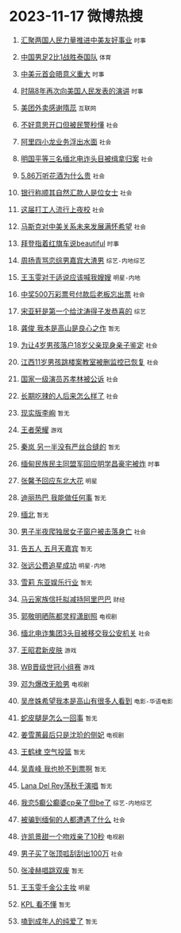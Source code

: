 # 2023-11-17 微博热搜 
1. [汇聚两国人民力量推进中美友好事业](https://m.weibo.cn/search?containerid=100103type%3D1%26t%3D10%26q%3D%23%E6%B1%87%E8%81%9A%E4%B8%A4%E5%9B%BD%E4%BA%BA%E6%B0%91%E5%8A%9B%E9%87%8F%E6%8E%A8%E8%BF%9B%E4%B8%AD%E7%BE%8E%E5%8F%8B%E5%A5%BD%E4%BA%8B%E4%B8%9A%23&stream_entry_id=51&isnewpage=1&extparam=seat%3D1%26c_type%3D51%26q%3D%2523%25E6%25B1%2587%25E8%2581%259A%25E4%25B8%25A4%25E5%259B%25BD%25E4%25BA%25BA%25E6%25B0%2591%25E5%258A%259B%25E9%2587%258F%25E6%258E%25A8%25E8%25BF%259B%25E4%25B8%25AD%25E7%25BE%258E%25E5%258F%258B%25E5%25A5%25BD%25E4%25BA%258B%25E4%25B8%259A%2523%26cate%3D10103%26pos%3D0%26stream_entry_id%3D51%26filter_type%3Drealtimehot%26dgr%3D0%26display_time%3D1700151986%26pre_seqid%3D170015198687300372174) `时事` 

2. [中国男足2比1战胜泰国队](https://m.weibo.cn/search?containerid=100103type%3D1%26t%3D10%26q%3D%23%E4%B8%AD%E5%9B%BD%E7%94%B7%E8%B6%B32%E6%AF%941%E6%88%98%E8%83%9C%E6%B3%B0%E5%9B%BD%E9%98%9F%23&stream_entry_id=31&isnewpage=1&extparam=seat%3D1%26realpos%3D1%26pos%3D0%26filter_type%3Drealtimehot%26band_rank%3D1%26c_type%3D31%26lcate%3D5001%26flag%3D0%26cate%3D5001%26stream_entry_id%3D31%26q%3D%2523%25E4%25B8%25AD%25E5%259B%25BD%25E7%2594%25B7%25E8%25B6%25B32%25E6%25AF%25941%25E6%2588%2598%25E8%2583%259C%25E6%25B3%25B0%25E5%259B%25BD%25E9%2598%259F%2523%26dgr%3D0%26display_time%3D1700151986%26pre_seqid%3D170015198687300372174) `体育` 

3. [中美元首会晤意义重大](https://m.weibo.cn/search?containerid=100103type%3D1%26t%3D10%26q%3D%23%E4%B8%AD%E7%BE%8E%E5%85%83%E9%A6%96%E4%BC%9A%E6%99%A4%E6%84%8F%E4%B9%89%E9%87%8D%E5%A4%A7%23&stream_entry_id=31&isnewpage=1&extparam=seat%3D1%26realpos%3D2%26pos%3D1%26filter_type%3Drealtimehot%26band_rank%3D2%26c_type%3D31%26lcate%3D5001%26flag%3D0%26cate%3D5001%26stream_entry_id%3D31%26q%3D%2523%25E4%25B8%25AD%25E7%25BE%258E%25E5%2585%2583%25E9%25A6%2596%25E4%25BC%259A%25E6%2599%25A4%25E6%2584%258F%25E4%25B9%2589%25E9%2587%258D%25E5%25A4%25A7%2523%26dgr%3D0%26display_time%3D1700151986%26pre_seqid%3D170015198687300372174) `时事` 

4. [时隔8年再次向美国人民发表的演讲](https://m.weibo.cn/search?containerid=100103type%3D1%26t%3D10%26q%3D%23%E6%97%B6%E9%9A%948%E5%B9%B4%E5%86%8D%E6%AC%A1%E5%90%91%E7%BE%8E%E5%9B%BD%E4%BA%BA%E6%B0%91%E5%8F%91%E8%A1%A8%E7%9A%84%E6%BC%94%E8%AE%B2%23&stream_entry_id=31&isnewpage=1&extparam=seat%3D1%26realpos%3D3%26pos%3D2%26filter_type%3Drealtimehot%26band_rank%3D3%26c_type%3D31%26lcate%3D5001%26flag%3D0%26cate%3D5001%26stream_entry_id%3D31%26q%3D%2523%25E6%2597%25B6%25E9%259A%25948%25E5%25B9%25B4%25E5%2586%258D%25E6%25AC%25A1%25E5%2590%2591%25E7%25BE%258E%25E5%259B%25BD%25E4%25BA%25BA%25E6%25B0%2591%25E5%258F%2591%25E8%25A1%25A8%25E7%259A%2584%25E6%25BC%2594%25E8%25AE%25B2%2523%26dgr%3D0%26display_time%3D1700151986%26pre_seqid%3D170015198687300372174) `时事` 

5. [美团外卖感谢隋蕊](https://m.weibo.cn/search?containerid=100103type%3D1%26t%3D10%26q%3D%23%E7%BE%8E%E5%9B%A2%E5%A4%96%E5%8D%96%E6%84%9F%E8%B0%A2%E9%9A%8B%E8%95%8A%23&stream_entry_id=31&isnewpage=1&extparam=seat%3D1%26pos%3D3%26topic_ad%3D1%26filter_type%3Drealtimehot%26band_rank%3D4%26adid%3D211737%26lcate%3D5001%26is_ad_pos%3D1%26cate%3D5001%26c_type%3D31%26stream_entry_id%3D31%26q%3D%2523%25E7%25BE%258E%25E5%259B%25A2%25E5%25A4%2596%25E5%258D%2596%25E6%2584%259F%25E8%25B0%25A2%25E9%259A%258B%25E8%2595%258A%2523%26dgr%3D0%26display_time%3D1700151986%26pre_seqid%3D170015198687300372174) `互联网` 

6. [不好意思开口但被民警秒懂](https://m.weibo.cn/search?containerid=100103type%3D1%26t%3D10%26q%3D%23%E4%B8%8D%E5%A5%BD%E6%84%8F%E6%80%9D%E5%BC%80%E5%8F%A3%E4%BD%86%E8%A2%AB%E6%B0%91%E8%AD%A6%E7%A7%92%E6%87%82%23&stream_entry_id=31&isnewpage=1&extparam=seat%3D1%26realpos%3D4%26pos%3D4%26filter_type%3Drealtimehot%26band_rank%3D4%26c_type%3D31%26lcate%3D5001%26flag%3D0%26cate%3D5001%26stream_entry_id%3D31%26q%3D%2523%25E4%25B8%258D%25E5%25A5%25BD%25E6%2584%258F%25E6%2580%259D%25E5%25BC%2580%25E5%258F%25A3%25E4%25BD%2586%25E8%25A2%25AB%25E6%25B0%2591%25E8%25AD%25A6%25E7%25A7%2592%25E6%2587%2582%2523%26dgr%3D0%26display_time%3D1700151986%26pre_seqid%3D170015198687300372174) `社会` 

7. [阿里四小龙业务浮出水面](https://m.weibo.cn/search?containerid=100103type%3D1%26t%3D10%26q%3D%23%E9%98%BF%E9%87%8C%E5%9B%9B%E5%B0%8F%E9%BE%99%E4%B8%9A%E5%8A%A1%E6%B5%AE%E5%87%BA%E6%B0%B4%E9%9D%A2%23&stream_entry_id=31&isnewpage=1&extparam=seat%3D1%26realpos%3D5%26pos%3D5%26filter_type%3Drealtimehot%26band_rank%3D5%26c_type%3D31%26lcate%3D5001%26flag%3D1%26cate%3D5001%26stream_entry_id%3D31%26q%3D%2523%25E9%2598%25BF%25E9%2587%258C%25E5%259B%259B%25E5%25B0%258F%25E9%25BE%2599%25E4%25B8%259A%25E5%258A%25A1%25E6%25B5%25AE%25E5%2587%25BA%25E6%25B0%25B4%25E9%259D%25A2%2523%26dgr%3D0%26display_time%3D1700151986%26pre_seqid%3D170015198687300372174) `社会` 

8. [明国平等三名缅北电诈头目被缉拿归案](https://m.weibo.cn/search?containerid=100103type%3D1%26t%3D10%26q%3D%23%E6%98%8E%E5%9B%BD%E5%B9%B3%E7%AD%89%E4%B8%89%E5%90%8D%E7%BC%85%E5%8C%97%E7%94%B5%E8%AF%88%E5%A4%B4%E7%9B%AE%E8%A2%AB%E7%BC%89%E6%8B%BF%E5%BD%92%E6%A1%88%23&stream_entry_id=31&isnewpage=1&extparam=seat%3D1%26realpos%3D6%26pos%3D6%26filter_type%3Drealtimehot%26band_rank%3D6%26c_type%3D31%26lcate%3D5001%26flag%3D16%26cate%3D5001%26stream_entry_id%3D31%26q%3D%2523%25E6%2598%258E%25E5%259B%25BD%25E5%25B9%25B3%25E7%25AD%2589%25E4%25B8%2589%25E5%2590%258D%25E7%25BC%2585%25E5%258C%2597%25E7%2594%25B5%25E8%25AF%2588%25E5%25A4%25B4%25E7%259B%25AE%25E8%25A2%25AB%25E7%25BC%2589%25E6%258B%25BF%25E5%25BD%2592%25E6%25A1%2588%2523%26dgr%3D0%26display_time%3D1700151986%26pre_seqid%3D170015198687300372174) `社会` 

9. [5.86万听花酒为什么贵](https://m.weibo.cn/search?containerid=100103type%3D1%26t%3D10%26q%3D%235.86%E4%B8%87%E5%90%AC%E8%8A%B1%E9%85%92%E4%B8%BA%E4%BB%80%E4%B9%88%E8%B4%B5%23&stream_entry_id=31&isnewpage=1&extparam=seat%3D1%26pos%3D7%26topic_ad%3D1%26filter_type%3Drealtimehot%26band_rank%3D7%26adid%3D211819%26lcate%3D5001%26is_ad_pos%3D1%26cate%3D5001%26c_type%3D31%26stream_entry_id%3D31%26q%3D%25235.86%25E4%25B8%2587%25E5%2590%25AC%25E8%258A%25B1%25E9%2585%2592%25E4%25B8%25BA%25E4%25BB%2580%25E4%25B9%2588%25E8%25B4%25B5%2523%26dgr%3D0%26display_time%3D1700151986%26pre_seqid%3D170015198687300372174) `社会` 

10. [银行称顺其自然汇款人是位女士](https://m.weibo.cn/search?containerid=100103type%3D1%26t%3D10%26q%3D%23%E9%93%B6%E8%A1%8C%E7%A7%B0%E9%A1%BA%E5%85%B6%E8%87%AA%E7%84%B6%E6%B1%87%E6%AC%BE%E4%BA%BA%E6%98%AF%E4%BD%8D%E5%A5%B3%E5%A3%AB%23&stream_entry_id=31&isnewpage=1&extparam=seat%3D1%26realpos%3D7%26pos%3D8%26filter_type%3Drealtimehot%26band_rank%3D7%26c_type%3D31%26lcate%3D5001%26flag%3D32768%26cate%3D5001%26stream_entry_id%3D31%26q%3D%2523%25E9%2593%25B6%25E8%25A1%258C%25E7%25A7%25B0%25E9%25A1%25BA%25E5%2585%25B6%25E8%2587%25AA%25E7%2584%25B6%25E6%25B1%2587%25E6%25AC%25BE%25E4%25BA%25BA%25E6%2598%25AF%25E4%25BD%258D%25E5%25A5%25B3%25E5%25A3%25AB%2523%26dgr%3D0%26display_time%3D1700151986%26pre_seqid%3D170015198687300372174) `社会` 

11. [这届打工人流行上夜校](https://m.weibo.cn/search?containerid=100103type%3D1%26t%3D10%26q%3D%23%E8%BF%99%E5%B1%8A%E6%89%93%E5%B7%A5%E4%BA%BA%E6%B5%81%E8%A1%8C%E4%B8%8A%E5%A4%9C%E6%A0%A1%23&stream_entry_id=31&isnewpage=1&extparam=seat%3D1%26realpos%3D8%26pos%3D9%26filter_type%3Drealtimehot%26band_rank%3D8%26c_type%3D31%26lcate%3D5001%26flag%3D32768%26cate%3D5001%26stream_entry_id%3D31%26q%3D%2523%25E8%25BF%2599%25E5%25B1%258A%25E6%2589%2593%25E5%25B7%25A5%25E4%25BA%25BA%25E6%25B5%2581%25E8%25A1%258C%25E4%25B8%258A%25E5%25A4%259C%25E6%25A0%25A1%2523%26dgr%3D0%26display_time%3D1700151986%26pre_seqid%3D170015198687300372174) `社会` 

12. [马斯克对中美关系未来发展满怀希望](https://m.weibo.cn/search?containerid=100103type%3D1%26t%3D10%26q%3D%23%E9%A9%AC%E6%96%AF%E5%85%8B%E5%AF%B9%E4%B8%AD%E7%BE%8E%E5%85%B3%E7%B3%BB%E6%9C%AA%E6%9D%A5%E5%8F%91%E5%B1%95%E6%BB%A1%E6%80%80%E5%B8%8C%E6%9C%9B%23&stream_entry_id=31&isnewpage=1&extparam=seat%3D1%26realpos%3D9%26pos%3D10%26filter_type%3Drealtimehot%26band_rank%3D9%26c_type%3D31%26lcate%3D5001%26flag%3D0%26cate%3D5001%26stream_entry_id%3D31%26q%3D%2523%25E9%25A9%25AC%25E6%2596%25AF%25E5%2585%258B%25E5%25AF%25B9%25E4%25B8%25AD%25E7%25BE%258E%25E5%2585%25B3%25E7%25B3%25BB%25E6%259C%25AA%25E6%259D%25A5%25E5%258F%2591%25E5%25B1%2595%25E6%25BB%25A1%25E6%2580%2580%25E5%25B8%258C%25E6%259C%259B%2523%26dgr%3D0%26display_time%3D1700151986%26pre_seqid%3D170015198687300372174) `社会` 

13. [拜登指着红旗车说beautiful](https://m.weibo.cn/search?containerid=100103type%3D1%26t%3D10%26q%3D%23%E6%8B%9C%E7%99%BB%E6%8C%87%E7%9D%80%E7%BA%A2%E6%97%97%E8%BD%A6%E8%AF%B4beautiful%23&stream_entry_id=31&isnewpage=1&extparam=seat%3D1%26realpos%3D10%26pos%3D11%26filter_type%3Drealtimehot%26band_rank%3D10%26c_type%3D31%26lcate%3D5001%26flag%3D0%26cate%3D5001%26stream_entry_id%3D31%26q%3D%2523%25E6%258B%259C%25E7%2599%25BB%25E6%258C%2587%25E7%259D%2580%25E7%25BA%25A2%25E6%2597%2597%25E8%25BD%25A6%25E8%25AF%25B4beautiful%2523%26dgr%3D0%26display_time%3D1700151986%26pre_seqid%3D170015198687300372174) `时事` 

14. [周扬青骂恋综男嘉宾大渣男](https://m.weibo.cn/search?containerid=100103type%3D1%26t%3D10%26q%3D%23%E5%91%A8%E6%89%AC%E9%9D%92%E9%AA%82%E6%81%8B%E7%BB%BC%E7%94%B7%E5%98%89%E5%AE%BE%E5%A4%A7%E6%B8%A3%E7%94%B7%23&stream_entry_id=31&isnewpage=1&extparam=seat%3D1%26realpos%3D11%26pos%3D12%26filter_type%3Drealtimehot%26band_rank%3D11%26c_type%3D31%26lcate%3D5001%26flag%3D0%26cate%3D5001%26stream_entry_id%3D31%26q%3D%2523%25E5%2591%25A8%25E6%2589%25AC%25E9%259D%2592%25E9%25AA%2582%25E6%2581%258B%25E7%25BB%25BC%25E7%2594%25B7%25E5%2598%2589%25E5%25AE%25BE%25E5%25A4%25A7%25E6%25B8%25A3%25E7%2594%25B7%2523%26dgr%3D0%26display_time%3D1700151986%26pre_seqid%3D170015198687300372174) `综艺-内地综艺` 

15. [王玉雯对于适说应该喊我嫂嫂](https://m.weibo.cn/search?containerid=100103type%3D1%26t%3D10%26q%3D%23%E7%8E%8B%E7%8E%89%E9%9B%AF%E5%AF%B9%E4%BA%8E%E9%80%82%E8%AF%B4%E5%BA%94%E8%AF%A5%E5%96%8A%E6%88%91%E5%AB%82%E5%AB%82%23&stream_entry_id=31&isnewpage=1&extparam=seat%3D1%26realpos%3D12%26pos%3D13%26filter_type%3Drealtimehot%26band_rank%3D12%26c_type%3D31%26lcate%3D5001%26flag%3D1%26cate%3D5001%26stream_entry_id%3D31%26q%3D%2523%25E7%258E%258B%25E7%258E%2589%25E9%259B%25AF%25E5%25AF%25B9%25E4%25BA%258E%25E9%2580%2582%25E8%25AF%25B4%25E5%25BA%2594%25E8%25AF%25A5%25E5%2596%258A%25E6%2588%2591%25E5%25AB%2582%25E5%25AB%2582%2523%26dgr%3D0%26display_time%3D1700151986%26pre_seqid%3D170015198687300372174) `明星-内地` 

16. [中奖500万彩票号付款后老板忘出票](https://m.weibo.cn/search?containerid=100103type%3D1%26t%3D10%26q%3D%23%E4%B8%AD%E5%A5%96500%E4%B8%87%E5%BD%A9%E7%A5%A8%E5%8F%B7%E4%BB%98%E6%AC%BE%E5%90%8E%E8%80%81%E6%9D%BF%E5%BF%98%E5%87%BA%E7%A5%A8%23&stream_entry_id=31&isnewpage=1&extparam=seat%3D1%26realpos%3D13%26pos%3D14%26filter_type%3Drealtimehot%26band_rank%3D13%26c_type%3D31%26lcate%3D5001%26flag%3D0%26cate%3D5001%26stream_entry_id%3D31%26q%3D%2523%25E4%25B8%25AD%25E5%25A5%2596500%25E4%25B8%2587%25E5%25BD%25A9%25E7%25A5%25A8%25E5%258F%25B7%25E4%25BB%2598%25E6%25AC%25BE%25E5%2590%258E%25E8%2580%2581%25E6%259D%25BF%25E5%25BF%2598%25E5%2587%25BA%25E7%25A5%25A8%2523%26dgr%3D0%26display_time%3D1700151986%26pre_seqid%3D170015198687300372174) `社会` 

17. [宋亚轩是第一个给沈涛得子发恭喜的](https://m.weibo.cn/search?containerid=100103type%3D1%26t%3D10%26q%3D%23%E5%AE%8B%E4%BA%9A%E8%BD%A9%E6%98%AF%E7%AC%AC%E4%B8%80%E4%B8%AA%E7%BB%99%E6%B2%88%E6%B6%9B%E5%BE%97%E5%AD%90%E5%8F%91%E6%81%AD%E5%96%9C%E7%9A%84%23&stream_entry_id=31&isnewpage=1&extparam=seat%3D1%26realpos%3D14%26pos%3D15%26filter_type%3Drealtimehot%26band_rank%3D14%26c_type%3D31%26lcate%3D5001%26flag%3D1%26cate%3D5001%26stream_entry_id%3D31%26q%3D%2523%25E5%25AE%258B%25E4%25BA%259A%25E8%25BD%25A9%25E6%2598%25AF%25E7%25AC%25AC%25E4%25B8%2580%25E4%25B8%25AA%25E7%25BB%2599%25E6%25B2%2588%25E6%25B6%259B%25E5%25BE%2597%25E5%25AD%2590%25E5%258F%2591%25E6%2581%25AD%25E5%2596%259C%25E7%259A%2584%2523%26dgr%3D0%26display_time%3D1700151986%26pre_seqid%3D170015198687300372174) `综艺` 

18. [龚俊 我本是高山是良心之作](https://m.weibo.cn/search?containerid=100103type%3D1%26t%3D10%26q%3D%E9%BE%9A%E4%BF%8A+%E6%88%91%E6%9C%AC%E6%98%AF%E9%AB%98%E5%B1%B1%E6%98%AF%E8%89%AF%E5%BF%83%E4%B9%8B%E4%BD%9C&stream_entry_id=31&isnewpage=1&extparam=seat%3D1%26realpos%3D15%26pos%3D16%26filter_type%3Drealtimehot%26band_rank%3D15%26c_type%3D31%26lcate%3D5001%26flag%3D1%26cate%3D5001%26stream_entry_id%3D31%26q%3D%25E9%25BE%259A%25E4%25BF%258A%2520%25E6%2588%2591%25E6%259C%25AC%25E6%2598%25AF%25E9%25AB%2598%25E5%25B1%25B1%25E6%2598%25AF%25E8%2589%25AF%25E5%25BF%2583%25E4%25B9%258B%25E4%25BD%259C%26dgr%3D0%26display_time%3D1700151986%26pre_seqid%3D170015198687300372174) `暂无` 

19. [为让4岁男孩落户18岁父亲现身亲子鉴定](https://m.weibo.cn/search?containerid=100103type%3D1%26t%3D10%26q%3D%23%E4%B8%BA%E8%AE%A94%E5%B2%81%E7%94%B7%E5%AD%A9%E8%90%BD%E6%88%B718%E5%B2%81%E7%88%B6%E4%BA%B2%E7%8E%B0%E8%BA%AB%E4%BA%B2%E5%AD%90%E9%89%B4%E5%AE%9A%23&stream_entry_id=31&isnewpage=1&extparam=seat%3D1%26realpos%3D16%26pos%3D17%26filter_type%3Drealtimehot%26band_rank%3D16%26c_type%3D31%26lcate%3D5001%26flag%3D0%26cate%3D5001%26stream_entry_id%3D31%26q%3D%2523%25E4%25B8%25BA%25E8%25AE%25A94%25E5%25B2%2581%25E7%2594%25B7%25E5%25AD%25A9%25E8%2590%25BD%25E6%2588%25B718%25E5%25B2%2581%25E7%2588%25B6%25E4%25BA%25B2%25E7%258E%25B0%25E8%25BA%25AB%25E4%25BA%25B2%25E5%25AD%2590%25E9%2589%25B4%25E5%25AE%259A%2523%26dgr%3D0%26display_time%3D1700151986%26pre_seqid%3D170015198687300372174) `社会` 

20. [江西11岁男孩跳楼案教室被删监控已恢复](https://m.weibo.cn/search?containerid=100103type%3D1%26t%3D10%26q%3D%23%E6%B1%9F%E8%A5%BF11%E5%B2%81%E7%94%B7%E5%AD%A9%E8%B7%B3%E6%A5%BC%E6%A1%88%E6%95%99%E5%AE%A4%E8%A2%AB%E5%88%A0%E7%9B%91%E6%8E%A7%E5%B7%B2%E6%81%A2%E5%A4%8D%23&stream_entry_id=31&isnewpage=1&extparam=seat%3D1%26realpos%3D17%26pos%3D18%26filter_type%3Drealtimehot%26band_rank%3D17%26c_type%3D31%26lcate%3D5001%26flag%3D0%26cate%3D5001%26stream_entry_id%3D31%26q%3D%2523%25E6%25B1%259F%25E8%25A5%25BF11%25E5%25B2%2581%25E7%2594%25B7%25E5%25AD%25A9%25E8%25B7%25B3%25E6%25A5%25BC%25E6%25A1%2588%25E6%2595%2599%25E5%25AE%25A4%25E8%25A2%25AB%25E5%2588%25A0%25E7%259B%2591%25E6%258E%25A7%25E5%25B7%25B2%25E6%2581%25A2%25E5%25A4%258D%2523%26dgr%3D0%26display_time%3D1700151986%26pre_seqid%3D170015198687300372174) `社会` 

21. [国家一级演员苏孝林被公诉](https://m.weibo.cn/search?containerid=100103type%3D1%26t%3D10%26q%3D%23%E5%9B%BD%E5%AE%B6%E4%B8%80%E7%BA%A7%E6%BC%94%E5%91%98%E8%8B%8F%E5%AD%9D%E6%9E%97%E8%A2%AB%E5%85%AC%E8%AF%89%23&stream_entry_id=31&isnewpage=1&extparam=seat%3D1%26realpos%3D18%26pos%3D19%26filter_type%3Drealtimehot%26band_rank%3D18%26c_type%3D31%26lcate%3D5001%26flag%3D1%26cate%3D5001%26stream_entry_id%3D31%26q%3D%2523%25E5%259B%25BD%25E5%25AE%25B6%25E4%25B8%2580%25E7%25BA%25A7%25E6%25BC%2594%25E5%2591%2598%25E8%258B%258F%25E5%25AD%259D%25E6%259E%2597%25E8%25A2%25AB%25E5%2585%25AC%25E8%25AF%2589%2523%26dgr%3D0%26display_time%3D1700151986%26pre_seqid%3D170015198687300372174) `社会` 

22. [长期吃辣的人后来怎么样了](https://m.weibo.cn/search?containerid=100103type%3D1%26t%3D10%26q%3D%23%E9%95%BF%E6%9C%9F%E5%90%83%E8%BE%A3%E7%9A%84%E4%BA%BA%E5%90%8E%E6%9D%A5%E6%80%8E%E4%B9%88%E6%A0%B7%E4%BA%86%23&stream_entry_id=31&isnewpage=1&extparam=seat%3D1%26realpos%3D19%26pos%3D20%26filter_type%3Drealtimehot%26band_rank%3D19%26c_type%3D31%26lcate%3D5001%26flag%3D0%26cate%3D5001%26stream_entry_id%3D31%26q%3D%2523%25E9%2595%25BF%25E6%259C%259F%25E5%2590%2583%25E8%25BE%25A3%25E7%259A%2584%25E4%25BA%25BA%25E5%2590%258E%25E6%259D%25A5%25E6%2580%258E%25E4%25B9%2588%25E6%25A0%25B7%25E4%25BA%2586%2523%26dgr%3D0%26display_time%3D1700151986%26pre_seqid%3D170015198687300372174) `社会` 

23. [现实版李峋](https://m.weibo.cn/search?containerid=100103type%3D1%26t%3D10%26q%3D%23%E7%8E%B0%E5%AE%9E%E7%89%88%E6%9D%8E%E5%B3%8B%23&stream_entry_id=31&isnewpage=1&extparam=seat%3D1%26realpos%3D20%26pos%3D21%26filter_type%3Drealtimehot%26band_rank%3D20%26c_type%3D31%26lcate%3D5001%26flag%3D0%26cate%3D5001%26stream_entry_id%3D31%26q%3D%2523%25E7%258E%25B0%25E5%25AE%259E%25E7%2589%2588%25E6%259D%258E%25E5%25B3%258B%2523%26dgr%3D0%26display_time%3D1700151986%26pre_seqid%3D170015198687300372174) `暂无` 

24. [王者荣耀](https://m.weibo.cn/search?containerid=100103type%3D1%26t%3D10%26q%3D%E7%8E%8B%E8%80%85%E8%8D%A3%E8%80%80&stream_entry_id=31&isnewpage=1&extparam=seat%3D1%26realpos%3D21%26pos%3D22%26filter_type%3Drealtimehot%26band_rank%3D21%26c_type%3D31%26lcate%3D5001%26flag%3D1%26cate%3D5001%26stream_entry_id%3D31%26q%3D%25E7%258E%258B%25E8%2580%2585%25E8%258D%25A3%25E8%2580%2580%26dgr%3D0%26display_time%3D1700151986%26pre_seqid%3D170015198687300372174) `游戏` 

25. [秦岚 另一半没有严丝合缝的](https://m.weibo.cn/search?containerid=100103type%3D1%26t%3D10%26q%3D%E7%A7%A6%E5%B2%9A+%E5%8F%A6%E4%B8%80%E5%8D%8A%E6%B2%A1%E6%9C%89%E4%B8%A5%E4%B8%9D%E5%90%88%E7%BC%9D%E7%9A%84&stream_entry_id=31&isnewpage=1&extparam=seat%3D1%26realpos%3D22%26pos%3D23%26filter_type%3Drealtimehot%26band_rank%3D22%26c_type%3D31%26lcate%3D5001%26flag%3D0%26cate%3D5001%26stream_entry_id%3D31%26q%3D%25E7%25A7%25A6%25E5%25B2%259A%2520%25E5%258F%25A6%25E4%25B8%2580%25E5%258D%258A%25E6%25B2%25A1%25E6%259C%2589%25E4%25B8%25A5%25E4%25B8%259D%25E5%2590%2588%25E7%25BC%259D%25E7%259A%2584%26dgr%3D0%26display_time%3D1700151986%26pre_seqid%3D170015198687300372174) `暂无` 

26. [缅甸民族民主同盟军回应明学昌豪宅被炸](https://m.weibo.cn/search?containerid=100103type%3D1%26t%3D10%26q%3D%23%E7%BC%85%E7%94%B8%E6%B0%91%E6%97%8F%E6%B0%91%E4%B8%BB%E5%90%8C%E7%9B%9F%E5%86%9B%E5%9B%9E%E5%BA%94%E6%98%8E%E5%AD%A6%E6%98%8C%E8%B1%AA%E5%AE%85%E8%A2%AB%E7%82%B8%23&stream_entry_id=31&isnewpage=1&extparam=seat%3D1%26realpos%3D23%26pos%3D24%26filter_type%3Drealtimehot%26band_rank%3D23%26c_type%3D31%26lcate%3D5001%26flag%3D0%26cate%3D5001%26stream_entry_id%3D31%26q%3D%2523%25E7%25BC%2585%25E7%2594%25B8%25E6%25B0%2591%25E6%2597%258F%25E6%25B0%2591%25E4%25B8%25BB%25E5%2590%258C%25E7%259B%259F%25E5%2586%259B%25E5%259B%259E%25E5%25BA%2594%25E6%2598%258E%25E5%25AD%25A6%25E6%2598%258C%25E8%25B1%25AA%25E5%25AE%2585%25E8%25A2%25AB%25E7%2582%25B8%2523%26dgr%3D0%26display_time%3D1700151986%26pre_seqid%3D170015198687300372174) `时事` 

27. [张馨予回应东北大花](https://m.weibo.cn/search?containerid=100103type%3D1%26t%3D10%26q%3D%23%E5%BC%A0%E9%A6%A8%E4%BA%88%E5%9B%9E%E5%BA%94%E4%B8%9C%E5%8C%97%E5%A4%A7%E8%8A%B1%23&stream_entry_id=31&isnewpage=1&extparam=seat%3D1%26realpos%3D24%26pos%3D25%26filter_type%3Drealtimehot%26band_rank%3D24%26c_type%3D31%26lcate%3D5001%26flag%3D1%26cate%3D5001%26stream_entry_id%3D31%26q%3D%2523%25E5%25BC%25A0%25E9%25A6%25A8%25E4%25BA%2588%25E5%259B%259E%25E5%25BA%2594%25E4%25B8%259C%25E5%258C%2597%25E5%25A4%25A7%25E8%258A%25B1%2523%26dgr%3D0%26display_time%3D1700151986%26pre_seqid%3D170015198687300372174) `明星` 

28. [迪丽热巴 我能做任何事](https://m.weibo.cn/search?containerid=100103type%3D1%26t%3D10%26q%3D%E8%BF%AA%E4%B8%BD%E7%83%AD%E5%B7%B4+%E6%88%91%E8%83%BD%E5%81%9A%E4%BB%BB%E4%BD%95%E4%BA%8B&stream_entry_id=31&isnewpage=1&extparam=seat%3D1%26realpos%3D25%26pos%3D26%26filter_type%3Drealtimehot%26band_rank%3D25%26c_type%3D31%26lcate%3D5001%26flag%3D0%26cate%3D5001%26stream_entry_id%3D31%26q%3D%25E8%25BF%25AA%25E4%25B8%25BD%25E7%2583%25AD%25E5%25B7%25B4%2520%25E6%2588%2591%25E8%2583%25BD%25E5%2581%259A%25E4%25BB%25BB%25E4%25BD%2595%25E4%25BA%258B%26dgr%3D0%26display_time%3D1700151986%26pre_seqid%3D170015198687300372174) `暂无` 

29. [缅北](https://m.weibo.cn/search?containerid=100103type%3D1%26t%3D10%26q%3D%E7%BC%85%E5%8C%97&stream_entry_id=31&isnewpage=1&extparam=seat%3D1%26realpos%3D26%26pos%3D27%26filter_type%3Drealtimehot%26band_rank%3D26%26c_type%3D31%26lcate%3D5001%26flag%3D0%26cate%3D5001%26stream_entry_id%3D31%26q%3D%25E7%25BC%2585%25E5%258C%2597%26dgr%3D0%26display_time%3D1700151986%26pre_seqid%3D170015198687300372174) `暂无` 

30. [男子半夜爬独居女子窗户被击落身亡](https://m.weibo.cn/search?containerid=100103type%3D1%26t%3D10%26q%3D%23%E7%94%B7%E5%AD%90%E5%8D%8A%E5%A4%9C%E7%88%AC%E7%8B%AC%E5%B1%85%E5%A5%B3%E5%AD%90%E7%AA%97%E6%88%B7%E8%A2%AB%E5%87%BB%E8%90%BD%E8%BA%AB%E4%BA%A1%23&stream_entry_id=31&isnewpage=1&extparam=seat%3D1%26realpos%3D27%26pos%3D28%26filter_type%3Drealtimehot%26band_rank%3D27%26c_type%3D31%26lcate%3D5001%26flag%3D0%26cate%3D5001%26stream_entry_id%3D31%26q%3D%2523%25E7%2594%25B7%25E5%25AD%2590%25E5%258D%258A%25E5%25A4%259C%25E7%2588%25AC%25E7%258B%25AC%25E5%25B1%2585%25E5%25A5%25B3%25E5%25AD%2590%25E7%25AA%2597%25E6%2588%25B7%25E8%25A2%25AB%25E5%2587%25BB%25E8%2590%25BD%25E8%25BA%25AB%25E4%25BA%25A1%2523%26dgr%3D0%26display_time%3D1700151986%26pre_seqid%3D170015198687300372174) `社会` 

31. [告五人 五月天嘉宾](https://m.weibo.cn/search?containerid=100103type%3D1%26t%3D10%26q%3D%E5%91%8A%E4%BA%94%E4%BA%BA+%E4%BA%94%E6%9C%88%E5%A4%A9%E5%98%89%E5%AE%BE&stream_entry_id=31&isnewpage=1&extparam=seat%3D1%26realpos%3D28%26pos%3D29%26filter_type%3Drealtimehot%26band_rank%3D28%26c_type%3D31%26lcate%3D5001%26flag%3D0%26cate%3D5001%26stream_entry_id%3D31%26q%3D%25E5%2591%258A%25E4%25BA%2594%25E4%25BA%25BA%2520%25E4%25BA%2594%25E6%259C%2588%25E5%25A4%25A9%25E5%2598%2589%25E5%25AE%25BE%26dgr%3D0%26display_time%3D1700151986%26pre_seqid%3D170015198687300372174) `暂无` 

32. [张远公费追星成功](https://m.weibo.cn/search?containerid=100103type%3D1%26t%3D10%26q%3D%23%E5%BC%A0%E8%BF%9C%E5%85%AC%E8%B4%B9%E8%BF%BD%E6%98%9F%E6%88%90%E5%8A%9F%23&stream_entry_id=31&isnewpage=1&extparam=seat%3D1%26realpos%3D29%26pos%3D30%26filter_type%3Drealtimehot%26band_rank%3D29%26c_type%3D31%26lcate%3D5001%26flag%3D1%26cate%3D5001%26stream_entry_id%3D31%26q%3D%2523%25E5%25BC%25A0%25E8%25BF%259C%25E5%2585%25AC%25E8%25B4%25B9%25E8%25BF%25BD%25E6%2598%259F%25E6%2588%2590%25E5%258A%259F%2523%26dgr%3D0%26display_time%3D1700151986%26pre_seqid%3D170015198687300372174) `明星-内地` 

33. [雪莉 东亚娱乐行业](https://m.weibo.cn/search?containerid=100103type%3D1%26t%3D10%26q%3D%E9%9B%AA%E8%8E%89+%E4%B8%9C%E4%BA%9A%E5%A8%B1%E4%B9%90%E8%A1%8C%E4%B8%9A&stream_entry_id=31&isnewpage=1&extparam=seat%3D1%26realpos%3D30%26pos%3D31%26filter_type%3Drealtimehot%26band_rank%3D30%26c_type%3D31%26lcate%3D5001%26flag%3D0%26cate%3D5001%26stream_entry_id%3D31%26q%3D%25E9%259B%25AA%25E8%258E%2589%2520%25E4%25B8%259C%25E4%25BA%259A%25E5%25A8%25B1%25E4%25B9%2590%25E8%25A1%258C%25E4%25B8%259A%26dgr%3D0%26display_time%3D1700151986%26pre_seqid%3D170015198687300372174) `暂无` 

34. [马云家族信托拟减持阿里巴巴](https://m.weibo.cn/search?containerid=100103type%3D1%26t%3D10%26q%3D%23%E9%A9%AC%E4%BA%91%E5%AE%B6%E6%97%8F%E4%BF%A1%E6%89%98%E6%8B%9F%E5%87%8F%E6%8C%81%E9%98%BF%E9%87%8C%E5%B7%B4%E5%B7%B4%23&stream_entry_id=31&isnewpage=1&extparam=seat%3D1%26realpos%3D31%26pos%3D32%26filter_type%3Drealtimehot%26band_rank%3D31%26c_type%3D31%26lcate%3D5001%26flag%3D1%26cate%3D5001%26stream_entry_id%3D31%26q%3D%2523%25E9%25A9%25AC%25E4%25BA%2591%25E5%25AE%25B6%25E6%2597%258F%25E4%25BF%25A1%25E6%2589%2598%25E6%258B%259F%25E5%2587%258F%25E6%258C%2581%25E9%2598%25BF%25E9%2587%258C%25E5%25B7%25B4%25E5%25B7%25B4%2523%26dgr%3D0%26display_time%3D1700151986%26pre_seqid%3D170015198687300372174) `财经` 

35. [郭敬明晒陈都灵程潇剧照](https://m.weibo.cn/search?containerid=100103type%3D1%26t%3D10%26q%3D%23%E9%83%AD%E6%95%AC%E6%98%8E%E6%99%92%E9%99%88%E9%83%BD%E7%81%B5%E7%A8%8B%E6%BD%87%E5%89%A7%E7%85%A7%23&stream_entry_id=31&isnewpage=1&extparam=seat%3D1%26realpos%3D32%26pos%3D33%26filter_type%3Drealtimehot%26band_rank%3D32%26c_type%3D31%26lcate%3D5001%26flag%3D0%26cate%3D5001%26stream_entry_id%3D31%26q%3D%2523%25E9%2583%25AD%25E6%2595%25AC%25E6%2598%258E%25E6%2599%2592%25E9%2599%2588%25E9%2583%25BD%25E7%2581%25B5%25E7%25A8%258B%25E6%25BD%2587%25E5%2589%25A7%25E7%2585%25A7%2523%26dgr%3D0%26display_time%3D1700151986%26pre_seqid%3D170015198687300372174) `电视剧` 

36. [缅北电诈集团3头目被移交我公安机关](https://m.weibo.cn/search?containerid=100103type%3D1%26t%3D10%26q%3D%23%E7%BC%85%E5%8C%97%E7%94%B5%E8%AF%88%E9%9B%86%E5%9B%A23%E5%A4%B4%E7%9B%AE%E8%A2%AB%E7%A7%BB%E4%BA%A4%E6%88%91%E5%85%AC%E5%AE%89%E6%9C%BA%E5%85%B3%23&stream_entry_id=31&isnewpage=1&extparam=seat%3D1%26realpos%3D33%26pos%3D34%26filter_type%3Drealtimehot%26band_rank%3D33%26c_type%3D31%26lcate%3D5001%26flag%3D0%26cate%3D5001%26stream_entry_id%3D31%26q%3D%2523%25E7%25BC%2585%25E5%258C%2597%25E7%2594%25B5%25E8%25AF%2588%25E9%259B%2586%25E5%259B%25A23%25E5%25A4%25B4%25E7%259B%25AE%25E8%25A2%25AB%25E7%25A7%25BB%25E4%25BA%25A4%25E6%2588%2591%25E5%2585%25AC%25E5%25AE%2589%25E6%259C%25BA%25E5%2585%25B3%2523%26dgr%3D0%26display_time%3D1700151986%26pre_seqid%3D170015198687300372174) `社会` 

37. [王昭君新皮肤](https://m.weibo.cn/search?containerid=100103type%3D1%26t%3D10%26q%3D%23%E7%8E%8B%E6%98%AD%E5%90%9B%E6%96%B0%E7%9A%AE%E8%82%A4%23&stream_entry_id=31&isnewpage=1&extparam=seat%3D1%26realpos%3D34%26pos%3D35%26filter_type%3Drealtimehot%26band_rank%3D34%26c_type%3D31%26lcate%3D5001%26flag%3D0%26cate%3D5001%26stream_entry_id%3D31%26q%3D%2523%25E7%258E%258B%25E6%2598%25AD%25E5%2590%259B%25E6%2596%25B0%25E7%259A%25AE%25E8%2582%25A4%2523%26dgr%3D0%26display_time%3D1700151986%26pre_seqid%3D170015198687300372174) `游戏` 

38. [WB晋级世冠小组赛](https://m.weibo.cn/search?containerid=100103type%3D1%26t%3D10%26q%3D%23WB%E6%99%8B%E7%BA%A7%E4%B8%96%E5%86%A0%E5%B0%8F%E7%BB%84%E8%B5%9B%23&stream_entry_id=31&isnewpage=1&extparam=seat%3D1%26realpos%3D35%26pos%3D36%26filter_type%3Drealtimehot%26band_rank%3D35%26c_type%3D31%26lcate%3D5001%26flag%3D1%26cate%3D5001%26stream_entry_id%3D31%26q%3D%2523WB%25E6%2599%258B%25E7%25BA%25A7%25E4%25B8%2596%25E5%2586%25A0%25E5%25B0%258F%25E7%25BB%2584%25E8%25B5%259B%2523%26dgr%3D0%26display_time%3D1700151986%26pre_seqid%3D170015198687300372174) `游戏` 

39. [邓为爆改无脸男](https://m.weibo.cn/search?containerid=100103type%3D1%26t%3D10%26q%3D%23%E9%82%93%E4%B8%BA%E7%88%86%E6%94%B9%E6%97%A0%E8%84%B8%E7%94%B7%23&stream_entry_id=31&isnewpage=1&extparam=seat%3D1%26realpos%3D36%26pos%3D37%26filter_type%3Drealtimehot%26band_rank%3D36%26c_type%3D31%26lcate%3D5001%26flag%3D0%26cate%3D5001%26stream_entry_id%3D31%26q%3D%2523%25E9%2582%2593%25E4%25B8%25BA%25E7%2588%2586%25E6%2594%25B9%25E6%2597%25A0%25E8%2584%25B8%25E7%2594%25B7%2523%26dgr%3D0%26display_time%3D1700151986%26pre_seqid%3D170015198687300372174) `电视剧` 

40. [吴彦姝希望我本是高山有很多人看到](https://m.weibo.cn/search?containerid=100103type%3D1%26t%3D10%26q%3D%23%E5%90%B4%E5%BD%A6%E5%A7%9D%E5%B8%8C%E6%9C%9B%E6%88%91%E6%9C%AC%E6%98%AF%E9%AB%98%E5%B1%B1%E6%9C%89%E5%BE%88%E5%A4%9A%E4%BA%BA%E7%9C%8B%E5%88%B0%23&stream_entry_id=31&isnewpage=1&extparam=seat%3D1%26realpos%3D37%26pos%3D38%26filter_type%3Drealtimehot%26band_rank%3D37%26c_type%3D31%26lcate%3D5001%26flag%3D1%26cate%3D5001%26stream_entry_id%3D31%26q%3D%2523%25E5%2590%25B4%25E5%25BD%25A6%25E5%25A7%259D%25E5%25B8%258C%25E6%259C%259B%25E6%2588%2591%25E6%259C%25AC%25E6%2598%25AF%25E9%25AB%2598%25E5%25B1%25B1%25E6%259C%2589%25E5%25BE%2588%25E5%25A4%259A%25E4%25BA%25BA%25E7%259C%258B%25E5%2588%25B0%2523%26dgr%3D0%26display_time%3D1700151986%26pre_seqid%3D170015198687300372174) `电影-华语电影` 

41. [蛇皮腿是怎么一回事](https://m.weibo.cn/search?containerid=100103type%3D1%26t%3D10%26q%3D%E8%9B%87%E7%9A%AE%E8%85%BF%E6%98%AF%E6%80%8E%E4%B9%88%E4%B8%80%E5%9B%9E%E4%BA%8B&stream_entry_id=31&isnewpage=1&extparam=seat%3D1%26realpos%3D38%26pos%3D39%26filter_type%3Drealtimehot%26band_rank%3D38%26c_type%3D31%26lcate%3D5001%26flag%3D0%26cate%3D5001%26stream_entry_id%3D31%26q%3D%25E8%259B%2587%25E7%259A%25AE%25E8%2585%25BF%25E6%2598%25AF%25E6%2580%258E%25E4%25B9%2588%25E4%25B8%2580%25E5%259B%259E%25E4%25BA%258B%26dgr%3D0%26display_time%3D1700151986%26pre_seqid%3D170015198687300372174) `暂无` 

42. [姜雪蕙最后只是沈玠的侧妃](https://m.weibo.cn/search?containerid=100103type%3D1%26t%3D10%26q%3D%23%E5%A7%9C%E9%9B%AA%E8%95%99%E6%9C%80%E5%90%8E%E5%8F%AA%E6%98%AF%E6%B2%88%E7%8E%A0%E7%9A%84%E4%BE%A7%E5%A6%83%23&stream_entry_id=31&isnewpage=1&extparam=seat%3D1%26realpos%3D39%26pos%3D40%26filter_type%3Drealtimehot%26band_rank%3D39%26c_type%3D31%26lcate%3D5001%26flag%3D0%26cate%3D5001%26stream_entry_id%3D31%26q%3D%2523%25E5%25A7%259C%25E9%259B%25AA%25E8%2595%2599%25E6%259C%2580%25E5%2590%258E%25E5%258F%25AA%25E6%2598%25AF%25E6%25B2%2588%25E7%258E%25A0%25E7%259A%2584%25E4%25BE%25A7%25E5%25A6%2583%2523%26dgr%3D0%26display_time%3D1700151986%26pre_seqid%3D170015198687300372174) `电视剧` 

43. [王鹤棣 空气投篮](https://m.weibo.cn/search?containerid=100103type%3D1%26t%3D10%26q%3D%E7%8E%8B%E9%B9%A4%E6%A3%A3+%E7%A9%BA%E6%B0%94%E6%8A%95%E7%AF%AE&stream_entry_id=31&isnewpage=1&extparam=seat%3D1%26realpos%3D40%26pos%3D41%26filter_type%3Drealtimehot%26band_rank%3D40%26c_type%3D31%26lcate%3D5001%26flag%3D1%26cate%3D5001%26stream_entry_id%3D31%26q%3D%25E7%258E%258B%25E9%25B9%25A4%25E6%25A3%25A3%2520%25E7%25A9%25BA%25E6%25B0%2594%25E6%258A%2595%25E7%25AF%25AE%26dgr%3D0%26display_time%3D1700151986%26pre_seqid%3D170015198687300372174) `暂无` 

44. [吴青峰 我也抢不到票啊](https://m.weibo.cn/search?containerid=100103type%3D1%26t%3D10%26q%3D%E5%90%B4%E9%9D%92%E5%B3%B0+%E6%88%91%E4%B9%9F%E6%8A%A2%E4%B8%8D%E5%88%B0%E7%A5%A8%E5%95%8A&stream_entry_id=31&isnewpage=1&extparam=seat%3D1%26realpos%3D41%26pos%3D42%26filter_type%3Drealtimehot%26band_rank%3D41%26c_type%3D31%26lcate%3D5001%26flag%3D0%26cate%3D5001%26stream_entry_id%3D31%26q%3D%25E5%2590%25B4%25E9%259D%2592%25E5%25B3%25B0%2520%25E6%2588%2591%25E4%25B9%259F%25E6%258A%25A2%25E4%25B8%258D%25E5%2588%25B0%25E7%25A5%25A8%25E5%2595%258A%26dgr%3D0%26display_time%3D1700151986%26pre_seqid%3D170015198687300372174) `暂无` 

45. [Lana Del Rey荡秋千演唱](https://m.weibo.cn/search?containerid=100103type%3D1%26t%3D10%26q%3DLana+Del+Rey%E8%8D%A1%E7%A7%8B%E5%8D%83%E6%BC%94%E5%94%B1&stream_entry_id=31&isnewpage=1&extparam=seat%3D1%26realpos%3D42%26pos%3D43%26filter_type%3Drealtimehot%26band_rank%3D42%26c_type%3D31%26lcate%3D5001%26flag%3D1%26cate%3D5001%26stream_entry_id%3D31%26q%3DLana%2520Del%2520Rey%25E8%258D%25A1%25E7%25A7%258B%25E5%258D%2583%25E6%25BC%2594%25E5%2594%25B1%26dgr%3D0%26display_time%3D1700151986%26pre_seqid%3D170015198687300372174) `暂无` 

46. [我恋5癫公癫婆cp亲了但be了](https://m.weibo.cn/search?containerid=100103type%3D1%26t%3D10%26q%3D%23%E6%88%91%E6%81%8B5%E7%99%AB%E5%85%AC%E7%99%AB%E5%A9%86cp%E4%BA%B2%E4%BA%86%E4%BD%86be%E4%BA%86%23&stream_entry_id=31&isnewpage=1&extparam=seat%3D1%26realpos%3D43%26pos%3D44%26filter_type%3Drealtimehot%26band_rank%3D43%26c_type%3D31%26lcate%3D5001%26flag%3D0%26cate%3D5001%26stream_entry_id%3D31%26q%3D%2523%25E6%2588%2591%25E6%2581%258B5%25E7%2599%25AB%25E5%2585%25AC%25E7%2599%25AB%25E5%25A9%2586cp%25E4%25BA%25B2%25E4%25BA%2586%25E4%25BD%2586be%25E4%25BA%2586%2523%26dgr%3D0%26display_time%3D1700151986%26pre_seqid%3D170015198687300372174) `综艺-内地综艺` 

47. [被骗到缅甸的人都遭遇了什么](https://m.weibo.cn/search?containerid=100103type%3D1%26t%3D10%26q%3D%23%E8%A2%AB%E9%AA%97%E5%88%B0%E7%BC%85%E7%94%B8%E7%9A%84%E4%BA%BA%E9%83%BD%E9%81%AD%E9%81%87%E4%BA%86%E4%BB%80%E4%B9%88%23&stream_entry_id=31&isnewpage=1&extparam=seat%3D1%26realpos%3D44%26pos%3D45%26filter_type%3Drealtimehot%26band_rank%3D44%26c_type%3D31%26lcate%3D5001%26flag%3D0%26cate%3D5001%26stream_entry_id%3D31%26q%3D%2523%25E8%25A2%25AB%25E9%25AA%2597%25E5%2588%25B0%25E7%25BC%2585%25E7%2594%25B8%25E7%259A%2584%25E4%25BA%25BA%25E9%2583%25BD%25E9%2581%25AD%25E9%2581%2587%25E4%25BA%2586%25E4%25BB%2580%25E4%25B9%2588%2523%26dgr%3D0%26display_time%3D1700151986%26pre_seqid%3D170015198687300372174) `社会` 

48. [许凯景甜一个吻戏亲了10秒](https://m.weibo.cn/search?containerid=100103type%3D1%26t%3D10%26q%3D%23%E8%AE%B8%E5%87%AF%E6%99%AF%E7%94%9C%E4%B8%80%E4%B8%AA%E5%90%BB%E6%88%8F%E4%BA%B2%E4%BA%8610%E7%A7%92%23&stream_entry_id=31&isnewpage=1&extparam=seat%3D1%26realpos%3D45%26pos%3D46%26filter_type%3Drealtimehot%26band_rank%3D45%26c_type%3D31%26lcate%3D5001%26flag%3D1%26cate%3D5001%26stream_entry_id%3D31%26q%3D%2523%25E8%25AE%25B8%25E5%2587%25AF%25E6%2599%25AF%25E7%2594%259C%25E4%25B8%2580%25E4%25B8%25AA%25E5%2590%25BB%25E6%2588%258F%25E4%25BA%25B2%25E4%25BA%258610%25E7%25A7%2592%2523%26dgr%3D0%26display_time%3D1700151986%26pre_seqid%3D170015198687300372174) `电视剧` 

49. [男子买了张顶呱刮刮出100万](https://m.weibo.cn/search?containerid=100103type%3D1%26t%3D10%26q%3D%23%E7%94%B7%E5%AD%90%E4%B9%B0%E4%BA%86%E5%BC%A0%E9%A1%B6%E5%91%B1%E5%88%AE%E5%88%AE%E5%87%BA100%E4%B8%87%23&stream_entry_id=31&isnewpage=1&extparam=seat%3D1%26realpos%3D46%26pos%3D47%26filter_type%3Drealtimehot%26band_rank%3D46%26c_type%3D31%26lcate%3D5001%26flag%3D1%26cate%3D5001%26stream_entry_id%3D31%26q%3D%2523%25E7%2594%25B7%25E5%25AD%2590%25E4%25B9%25B0%25E4%25BA%2586%25E5%25BC%25A0%25E9%25A1%25B6%25E5%2591%25B1%25E5%2588%25AE%25E5%2588%25AE%25E5%2587%25BA100%25E4%25B8%2587%2523%26dgr%3D0%26display_time%3D1700151986%26pre_seqid%3D170015198687300372174) `社会` 

50. [张凌赫唱跳双废](https://m.weibo.cn/search?containerid=100103type%3D1%26t%3D10%26q%3D%E5%BC%A0%E5%87%8C%E8%B5%AB%E5%94%B1%E8%B7%B3%E5%8F%8C%E5%BA%9F&stream_entry_id=31&isnewpage=1&extparam=seat%3D1%26realpos%3D47%26pos%3D48%26filter_type%3Drealtimehot%26band_rank%3D47%26c_type%3D31%26lcate%3D5001%26flag%3D1%26cate%3D5001%26stream_entry_id%3D31%26q%3D%25E5%25BC%25A0%25E5%2587%258C%25E8%25B5%25AB%25E5%2594%25B1%25E8%25B7%25B3%25E5%258F%258C%25E5%25BA%259F%26dgr%3D0%26display_time%3D1700151986%26pre_seqid%3D170015198687300372174) `暂无` 

51. [王玉雯千金公主妆](https://m.weibo.cn/search?containerid=100103type%3D1%26t%3D10%26q%3D%23%E7%8E%8B%E7%8E%89%E9%9B%AF%E5%8D%83%E9%87%91%E5%85%AC%E4%B8%BB%E5%A6%86%23&stream_entry_id=31&isnewpage=1&extparam=seat%3D1%26realpos%3D48%26pos%3D49%26filter_type%3Drealtimehot%26band_rank%3D48%26c_type%3D31%26lcate%3D5001%26flag%3D0%26cate%3D5001%26stream_entry_id%3D31%26q%3D%2523%25E7%258E%258B%25E7%258E%2589%25E9%259B%25AF%25E5%258D%2583%25E9%2587%2591%25E5%2585%25AC%25E4%25B8%25BB%25E5%25A6%2586%2523%26dgr%3D0%26display_time%3D1700151986%26pre_seqid%3D170015198687300372174) `明星` 

52. [KPL 看不懂](https://m.weibo.cn/search?containerid=100103type%3D1%26t%3D10%26q%3DKPL+%E7%9C%8B%E4%B8%8D%E6%87%82&stream_entry_id=31&isnewpage=1&extparam=seat%3D1%26realpos%3D49%26pos%3D50%26filter_type%3Drealtimehot%26band_rank%3D49%26c_type%3D31%26lcate%3D5001%26flag%3D0%26cate%3D5001%26stream_entry_id%3D31%26q%3DKPL%2520%25E7%259C%258B%25E4%25B8%258D%25E6%2587%2582%26dgr%3D0%26display_time%3D1700151986%26pre_seqid%3D170015198687300372174) `暂无` 

53. [嗑到成年人的纯爱了](https://m.weibo.cn/search?containerid=100103type%3D1%26t%3D10%26q%3D%E5%97%91%E5%88%B0%E6%88%90%E5%B9%B4%E4%BA%BA%E7%9A%84%E7%BA%AF%E7%88%B1%E4%BA%86&stream_entry_id=31&isnewpage=1&extparam=seat%3D1%26realpos%3D50%26pos%3D51%26filter_type%3Drealtimehot%26band_rank%3D50%26c_type%3D31%26lcate%3D5001%26flag%3D0%26cate%3D5001%26stream_entry_id%3D31%26q%3D%25E5%2597%2591%25E5%2588%25B0%25E6%2588%2590%25E5%25B9%25B4%25E4%25BA%25BA%25E7%259A%2584%25E7%25BA%25AF%25E7%2588%25B1%25E4%25BA%2586%26dgr%3D0%26display_time%3D1700151986%26pre_seqid%3D170015198687300372174) `暂无` 
